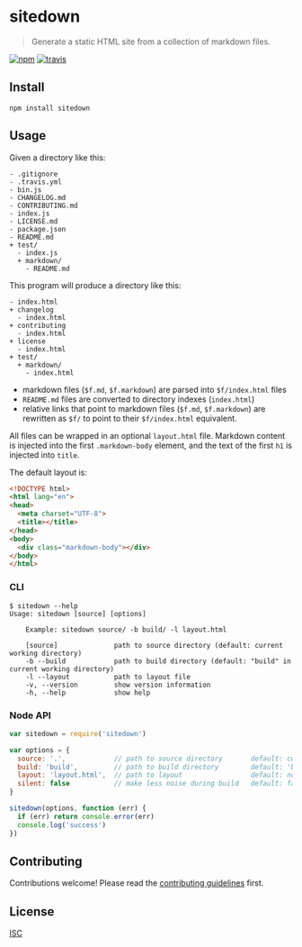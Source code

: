 # sitedown

> Generate a static HTML site from a collection of markdown files.

[![npm][npm-image]][npm-url]
[![travis][travis-image]][travis-url]

[npm-image]: https://img.shields.io/npm/v/sitedown.svg?style=flat-square
[npm-url]: https://www.npmjs.com/package/sitedown
[travis-image]: https://img.shields.io/travis/ngoldman/sitedown.svg?style=flat-square
[travis-url]: https://travis-ci.org/ngoldman/sitedown

## Install

```
npm install sitedown
```

## Usage

Given a directory like this:

```
- .gitignore
- .travis.yml
- bin.js
- CHANGELOG.md
- CONTRIBUTING.md
- index.js
- LICENSE.md
- package.json
- README.md
+ test/
  - index.js
  + markdown/
    - README.md
```

This program will produce a directory like this:

```
- index.html
+ changelog
  - index.html
+ contributing
  - index.html
+ license
  - index.html
+ test/
  + markdown/
    - index.html
```

- markdown files (`$f.md`, `$f.markdown`) are parsed into `$f/index.html` files
- `README.md` files are converted to directory indexes (`index.html`)
- relative links that point to markdown files (`$f.md`, `$f.markdown`) are rewritten as `$f/` to point to their `$f/index.html` equivalent.

All files can be wrapped in an optional `layout.html` file. Markdown content is injected into the first `.markdown-body` element, and the text of the first `h1` is injected into `title`.

The default layout is:

```html
<!DOCTYPE html>
<html lang="en">
<head>
  <meta charset="UTF-8">
  <title></title>
</head>
<body>
  <div class="markdown-body"></div>
</body>
</html>
```

### CLI

```
$ sitedown --help
Usage: sitedown [source] [options]

    Example: sitedown source/ -b build/ -l layout.html

    [source]              path to source directory (default: current working directory)
    -b --build            path to build directory (default: "build" in current working directory)
    -l --layout           path to layout file
    -v, --version         show version information
    -h, --help            show help
```

### Node API

```js
var sitedown = require('sitedown')

var options = {
  source: '.',            // path to source directory       default: cwd
  build: 'build',         // path to build directory        default: 'build' in cwd
  layout: 'layout.html',  // path to layout                 default: none
  silent: false           // make less noise during build   default: false
}

sitedown(options, function (err) {
  if (err) return console.error(err)
  console.log('success')
})
```

## Contributing

Contributions welcome! Please read the [contributing guidelines](CONTRIBUTING.md) first.

## License

[ISC](LICENSE.md)
